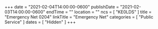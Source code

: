 +++
date = "2021-02-04T14:00:00-0600"
publishDate = "2021-02-03T14:00:00-0600"
endTime = ""
location = ""
ncs = [ "KE0LDS" ]
title = "Emergency Net 0204"
linkTitle = "Emergency Net"
categories = [ "Public Service" ]
dates = [ "Hidden" ]
+++
